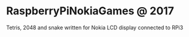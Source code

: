 # RaspberryPiNokiaGames @ 2017

Tetris, 2048 and snake written for Nokia LCD display connected to RPi3